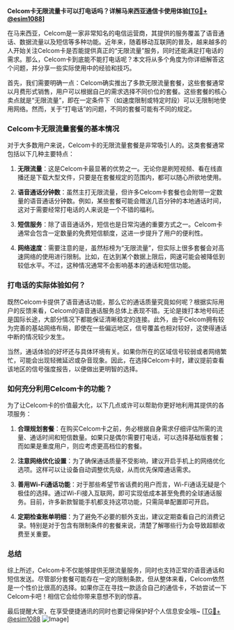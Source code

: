 **Celcom卡无限流量卡可以打电话吗？详解马来西亚通信卡使用体验[[TG💪+ @esim1088](https://t.me/s/esim1088)]**

在马来西亚，Celcom是一家非常知名的电信运营商，其提供的服务覆盖了语音通话、数据流量以及短信等多种功能。近年来，随着移动互联网的普及，越来越多的人开始关注Celcom卡是否能提供真正的“无限流量”服务，同时还能满足打电话的需求。那么，Celcom卡到底能不能打电话呢？本文将从多个角度为你详细解答这个问题，并分享一些实际使用中的经验和技巧。

首先，我们需要明确一点：Celcom确实推出了多款无限流量套餐，这些套餐通常以月费形式销售，用户可以根据自己的需求选择不同价位的套餐。这些套餐的核心卖点就是“无限流量”，即在一定条件下（如速度限制或特定时段）可以无限制地使用网络。然而，关于“打电话”的问题，不同的套餐可能有不同的规定。

### Celcom卡无限流量套餐的基本情况

对于大多数用户来说，Celcom卡的无限流量套餐是非常吸引人的。这类套餐通常包括以下几种主要特点：

1. **无限流量**：这是Celcom卡最显著的优势之一。无论你是刷短视频、看在线直播还是下载大型文件，只要是在套餐规定的范围内，都可以随心所欲地使用。
   
2. **语音通话分钟数**：虽然主打无限流量，但许多Celcom卡套餐也会附带一定数量的语音通话分钟数。例如，某些套餐可能会赠送几百分钟的本地通话时间，这对于需要经常打电话的人来说是一个不错的福利。

3. **短信服务**：除了语音通话外，短信也是日常沟通的重要方式之一。Celcom卡通常会包含一定数量的免费短信额度，这进一步提升了用户的便利性。

4. **网络速度**：需要注意的是，虽然标榜为“无限流量”，但实际上很多套餐会对高速网络的使用进行限制。比如，在达到某个数据上限后，网速可能会被降低到较低水平。不过，这种情况通常不会影响基本的通话和短信功能。

### 打电话的实际体验如何？

既然Celcom卡提供了语音通话功能，那么它的通话质量究竟如何呢？根据实际用户的反馈来看，Celcom的语音通话服务总体上表现不错。无论是拨打本地号码还是国际长途，大部分情况下都能保证清晰稳定的连接。此外，由于Celcom拥有较为完善的基站网络布局，即使在一些偏远地区，信号覆盖也相对较好，这使得通话中断的情况较少发生。

当然，通话体验的好坏还与具体环境有关。如果你所在的区域信号较弱或者网络繁忙，可能会出现轻微延迟或杂音现象。因此，在选择Celcom卡时，建议提前查看该地区的信号强度报告，以便做出更明智的选择。

### 如何充分利用Celcom卡的功能？

为了让Celcom卡的价值最大化，以下几点或许可以帮助你更好地利用其提供的各项服务：

1. **合理规划套餐**：在购买Celcom卡之前，务必根据自身需求仔细评估所需的流量、通话时间和短信数量。如果只是偶尔需要打电话，可以选择基础版套餐；而如果是重度用户，则应考虑更高档位的套餐。

2. **注意网络优化设置**：为了确保通话质量不受影响，建议开启手机上的网络优化选项。这样可以让设备自动调整优先级，从而优先保障通话需求。

3. **善用Wi-Fi通话功能**：对于那些希望节省话费的用户而言，Wi-Fi通话无疑是个极佳的选择。通过Wi-Fi接入互联网，即可实现低成本甚至免费的全球通话服务。目前，许多新款智能手机都支持这项功能，只需简单配置即可开启。

4. **定期检查账单明细**：为了避免不必要的额外支出，建议定期查看自己的消费记录。特别是对于包含有限制条件的套餐来说，清楚了解哪些行为会导致超额收费至关重要。

### 总结

综上所述，Celcom卡不仅能够提供无限流量服务，同时也支持正常的语音通话和短信发送。尽管部分套餐可能存在一定的限制条款，但从整体来看，Celcom依然是一个性价比很高的选择。如果你正在寻找一款适合自己的通信卡，不妨尝试一下Celcom卡吧！相信它会给你带来意想不到的惊喜。

最后提醒大家，在享受便捷通讯的同时也要记得保护好个人信息安全哦~ [[TG💪+ @esim1088](https://t.me/s/esim1088) ![Image](https://i.postimg.cc/4NQfJmqS/Snipaste-2025-05-13-00-14-12.png)]